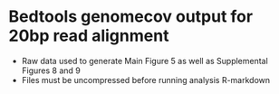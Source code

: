 # Bedtools genomecov output for 20bp read alignment

* Raw data used to generate Main Figure 5 as well as Supplemental Figures 8 and 9
* Files must be uncompressed before running analysis R-markdown
